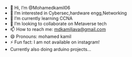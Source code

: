 - 👋 Hi, I’m @Mohamedkamil06
- 👀 I’m interested in Cybersec,hardware engg,Networking
- 🌱 I’m currently learning CCNA
- 💞️ I’m looking to collaborate on Metaverse tech
- 📫 How to reach me: mdkamiljava@gmail.com
- 😄 Pronouns: mohamed kamil
- ⚡ Fun fact: I am not available on instagram!
- Currently also doing arduino projects... 

<!---
Mohamedkamil06/Mohamedkamil06 is a ✨ special ✨ repository because its `README.md` (this file) appears on your GitHub profile.
You can click the Preview link to take a look at your changes.
--->
